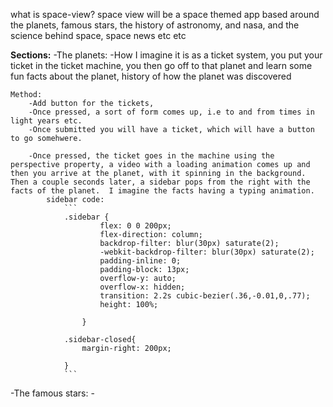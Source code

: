 what is space-view?
space view will be a space themed app based around the planets, famous stars, the history of astronomy, and nasa, and the science behind space, space news etc etc

<b>Sections:</b>
-The planets:
    -How I imagine it is as a ticket system, you put your ticket in the ticket machine, you then go off to that planet and learn some fun facts about the planet, history of how the planet was discovered

    Method:
        -Add button for the tickets,
        -Once pressed, a sort of form comes up, i.e to and from times in light years etc.
        -Once submitted you will have a ticket, which will have a button to go somehwere.

        -Once pressed, the ticket goes in the machine using the perspective property, a video with a loading animation comes up and then you arrive at the planet, with it spinning in the background. Then a couple seconds later, a sidebar pops from the right with the facts of the planet.  I imagine the facts having a typing animation.
            sidebar code:
                ```
                .sidebar {
                        flex: 0 0 200px;
                        flex-direction: column;
                        backdrop-filter: blur(30px) saturate(2);
                        -webkit-backdrop-filter: blur(30px) saturate(2);
                        padding-inline: 0;
                        padding-block: 13px;
                        overflow-y: auto;
                        overflow-x: hidden;
                        transition: 2.2s cubic-bezier(.36,-0.01,0,.77);
                        height: 100%;

                    }

                .sidebar-closed{
                    margin-right: 200px;

                }
                ```
-The famous stars:
    -